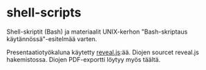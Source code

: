 # shell-scripts
Shell-skriptit (Bash) ja materiaalit UNIX-kerhon "Bash-skriptaus käytännössä"-esitelmää varten.

Presentaatiotyökaluna käytetty [reveal.js](https://github.com/hakimel/reveal.js/):ää. Diojen sourcet reveal.js hakemistossa. Diojen PDF-exportti löytyy myös täältä.
